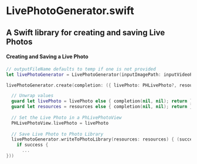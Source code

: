 # LivePhotoGenerator.swift
## A Swift library for creating and saving Live Photos

#### Creating and Saving a Live Photo
```swift
// outputFileName defaults to temp if one is not provided
let livePhotoGenerator = LivePhotoGenerator(inputImagePath: inputVideoPath, inputVideoPath: videoFilePath, outputFileName: nil)

livePhotoGenerator.create(completion: ({ livePhoto: PHLivePhoto?, resources: LivePhotoGenerator.Resources?) in

  // Unwrap values
  guard let livePhoto = livePhoto else { completion(nil, nil); return }
  guard let resources = resources else { completion(nil, nil); return }
  
  // Set the Live Photo in a PhLivePhotoView
  PHLivePhotoView.livePhoto = livePhoto
  
  // Save Live Photo to Photo Library
  livePhotoGenerator.writeToPhotoLibrary(resources: resources) { (success: Bool) in
    if success {
      ...
}))
```
